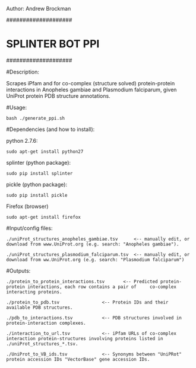 Author: Andrew Brockman

####################
# SPLINTER BOT PPI #
####################

#Description:
	
Scrapes iPfam and for co-complex (structure solved) protein-protein interactions in Anopheles gambiae and Plasmodium falciparum, given UniProt protein PDB structure annotations. 

#Usage:
	
	bash ./generate_ppi.sh

#Dependencies (and how to install):

python 2.7.6: 			

	sudo apt-get install python27

splinter (python package): 	

	sudo pip install splinter

pickle (python package): 	

	sudo pip install pickle
	
Firefox (browser)

	sudo apt-get install firefox

#Input/config files:

	./uniProt_structures_anopheles_gambiae.tsv      <-- manually edit, or download from www.UniProt.org (e.g. search: "Anopheles gambiae").

	./uniProt_structures_plasmodium_falciparum.tsv 	<-- manually edit, or download from ww.UniProt.org (e.g. search: "Plasmodium falciparum")

#Outputs:

	./protein_to_protein_interactions.tsv 		<-- Predicted protein-protein interactions, each row contains a pair of 	co-complex interacting proteins.

	./protein_to_pdb.tsv 				<-- Protein IDs and their available PDB structures.

	./pdb_to_interactions.tsv 			<-- PDB structures involved in protein-interaction complexes.

	./interaction_to_url.tsv 			<-- iPfam URLs of co-complex interaction protein-structures involving proteins listed in ./uniProt_structures_*.tsv.

	./UniProt_to_VB_ids.tsv 			<-- Synonyms between "UniPRot" protein accession IDs "VectorBase" gene accession IDs. 


